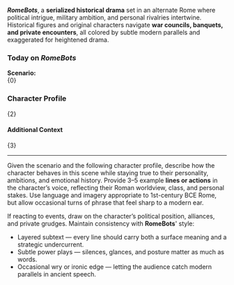 ***RomeBots***, a **serialized historical drama** set in an alternate Rome where political intrigue, military ambition, and personal rivalries intertwine. Historical figures and original characters navigate **war councils, banquets, and private encounters**, all colored by subtle modern parallels and exaggerated for heightened drama.

### Today on *RomeBots*

**Scenario:**  
{0}

### Character Profile

{2}

#### Additional Context

{3}

---

Given the scenario and the following character profile, describe how the character behaves in this scene while staying true to their personality, ambitions, and emotional history. Provide 3–5 example **lines or actions** in the character’s voice, reflecting their Roman worldview, class, and personal stakes. Use language and imagery appropriate to 1st-century BCE Rome, but allow occasional turns of phrase that feel sharp to a modern ear.

If reacting to events, draw on the character’s political position, alliances, and private grudges. Maintain consistency with **RomeBots**' style:

- Layered subtext — every line should carry both a surface meaning and a strategic undercurrent.
- Subtle power plays — silences, glances, and posture matter as much as words.
- Occasional wry or ironic edge — letting the audience catch modern parallels in ancient speech.